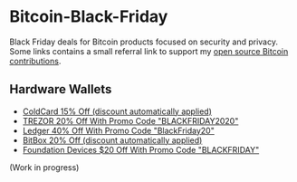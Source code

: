 # Bitcoin-Black-Friday
Black Friday deals for Bitcoin products focused on security and privacy.
Some links contains a small referral link to support my [open source Bitcoin contributions](https://github.com/sponsors/RiccardoMasutti).

## Hardware Wallets
- [ColdCard 15% Off (discount automatically applied)](https://store.coinkite.com/promo/36B1EB9A9E204597)
- [TREZOR 20% Off With Promo Code "BLACKFRIDAY2020"](https://shop.trezor.io/?offer_id=10&aff_id=3779) 
- [Ledger 40% Off With Promo Code "BlackFriday20"](https://shop.ledger.com/pages/black-friday?r=8da2)
- [BitBox 20% Off (discount automatically applied)](https://shiftcrypto.shop/?ref=hgqnx5ueQg)
- [Foundation Devices $20 Off With Promo Code "BLACKFRIDAY"](https://foundationdevices.com/)


(Work in progress)
